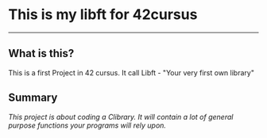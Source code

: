 # This is my libft for 42cursus

---

## What is this?

This is a first Project in 42 cursus.
It call Libft - "Your very first own library"

## Summary
*This project is about coding a Clibrary.
It will contain a lot of general purpose functions your programs will rely upon.*